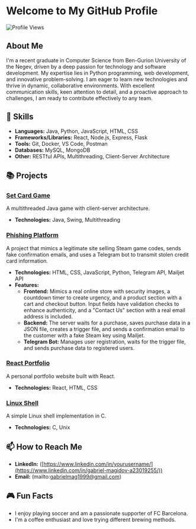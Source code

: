 # Welcome to My GitHub Profile

![Profile Views](https://komarev.com/ghpvc/?username=yourusername&style=flat-square)

## About Me
I'm a recent graduate in Computer Science from Ben-Gurion University of the Negev, driven by a deep passion for technology and software development. My expertise lies in Python programming, web development, and innovative problem-solving. I am eager to learn new technologies and thrive in dynamic, collaborative environments. With excellent communication skills, keen attention to detail, and a proactive approach to challenges, I am ready to contribute effectively to any team.

## 🔧 Skills
- **Languages:** Java, Python, JavaScript, HTML, CSS
- **Frameworks/Libraries:** React, Node.js, Express, Flask
- **Tools:** Git, Docker, VS Code, Postman
- **Databases:** MySQL, MongoDB
- **Other:** RESTful APIs, Multithreading, Client-Server Architecture

## 📚 Projects
### [Set Card Game](https://github.com/GabrielMagidov/SetCardGame)
A multithreaded Java game with client-server architecture.
- **Technologies:** Java, Swing, Multithreading
  
### [Phishing Platform](https://github.com/GabrielMagidov/PhishingPlatform)
A project that mimics a legitimate site selling Steam game codes, sends fake confirmation emails, and uses a Telegram bot to transmit stolen credit card information.
- **Technologies:** HTML, CSS, JavaScript, Python, Telegram API, Mailjet API
- **Features:**
  - **Frontend:** Mimics a real online store with security images, a countdown timer to create urgency, and a product section with a cart and checkout button. Input fields have validation checks to enhance authenticity, and a "Contact Us" section with a real email address is included.
  - **Backend:** The server waits for a purchase, saves purchase data in a JSON file, creates a trigger file, and sends a confirmation email to the customer with a fake Steam key using Mailjet.
  - **Telegram Bot:** Manages user registration, waits for the trigger file, and sends purchase data to registered users.

### [React Portfolio](https://github.com/GabrielMagidov/ReactPortfolio)
A personal portfolio website built with React.
- **Technologies:** React, HTML, CSS

### [Linux Shell](https://github.com/GabrielMagidov/LinuxShell)
A simple Linux shell implementation in C.
- **Technologies:** C, Unix

## 📫 How to Reach Me
- **LinkedIn:** ([https://www.linkedin.com/in/yourusername/](https://www.linkedin.com/in/gabriel-magidov-a23019255/))
- **Email:** (mailto:gabrielmag1999@gmail.com)

## 🎮 Fun Facts
- I enjoy playing soccer and am a passionate supporter of FC Barcelona.
- I'm a coffee enthusiast and love trying different brewing methods.
